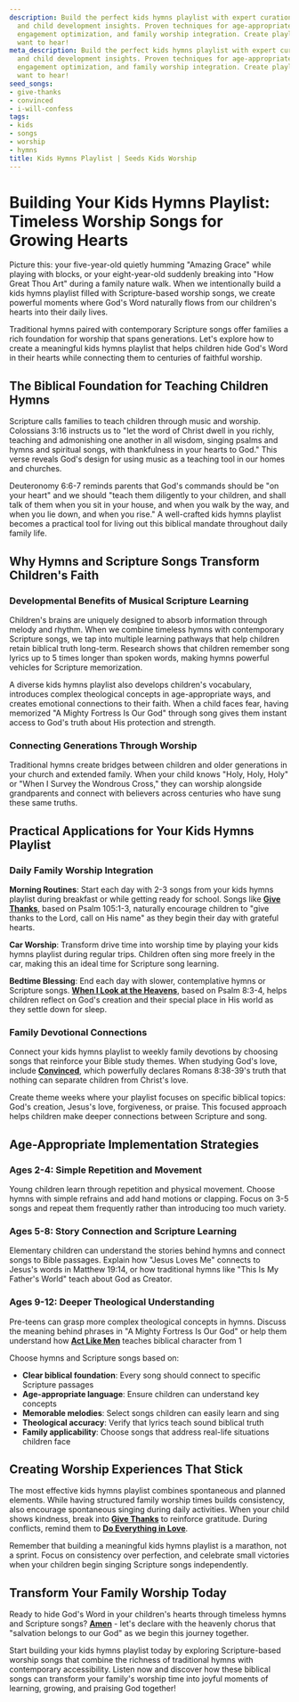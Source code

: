 ```yaml
---
description: Build the perfect kids hymns playlist with expert curation strategies
  and child development insights. Proven techniques for age-appropriate selection,
  engagement optimization, and family worship integration. Create playlists kids actually
  want to hear!
meta_description: Build the perfect kids hymns playlist with expert curation strategies
  and child development insights. Proven techniques for age-appropriate selection,
  engagement optimization, and family worship integration. Create playlists kids actually
  want to hear!
seed_songs:
- give-thanks
- convinced
- i-will-confess
tags:
- kids
- songs
- worship
- hymns
title: Kids Hymns Playlist | Seeds Kids Worship
---
```

# Building Your Kids Hymns Playlist: Timeless Worship Songs for Growing Hearts

Picture this: your five-year-old quietly humming "Amazing Grace" while playing with blocks, or your eight-year-old suddenly breaking into "How Great Thou Art" during a family nature walk. When we intentionally build a kids hymns playlist filled with Scripture-based worship songs, we create powerful moments where God's Word naturally flows from our children's hearts into their daily lives.

Traditional hymns paired with contemporary Scripture songs offer families a rich foundation for worship that spans generations. Let's explore how to create a meaningful kids hymns playlist that helps children hide God's Word in their hearts while connecting them to centuries of faithful worship.

## The Biblical Foundation for Teaching Children Hymns

Scripture calls families to teach children through music and worship. Colossians 3:16 instructs us to "let the word of Christ dwell in you richly, teaching and admonishing one another in all wisdom, singing psalms and hymns and spiritual songs, with thankfulness in your hearts to God." This verse reveals God's design for using music as a teaching tool in our homes and churches.

Deuteronomy 6:6-7 reminds parents that God's commands should be "on your heart" and we should "teach them diligently to your children, and shall talk of them when you sit in your house, and when you walk by the way, and when you lie down, and when you rise." A well-crafted kids hymns playlist becomes a practical tool for living out this biblical mandate throughout daily family life.

## Why Hymns and Scripture Songs Transform Children's Faith

### Developmental Benefits of Musical Scripture Learning

Children's brains are uniquely designed to absorb information through melody and rhythm. When we combine timeless hymns with contemporary Scripture songs, we tap into multiple learning pathways that help children retain biblical truth long-term. Research shows that children remember song lyrics up to 5 times longer than spoken words, making hymns powerful vehicles for Scripture memorization.

A diverse kids hymns playlist also develops children's vocabulary, introduces complex theological concepts in age-appropriate ways, and creates emotional connections to their faith. When a child faces fear, having memorized "A Mighty Fortress Is Our God" through song gives them instant access to God's truth about His protection and strength.

### Connecting Generations Through Worship

Traditional hymns create bridges between children and older generations in your church and extended family. When your child knows "Holy, Holy, Holy" or "When I Survey the Wondrous Cross," they can worship alongside grandparents and connect with believers across centuries who have sung these same truths.

## Practical Applications for Your Kids Hymns Playlist

### Daily Family Worship Integration

**Morning Routines**: Start each day with 2-3 songs from your kids hymns playlist during breakfast or while getting ready for school. Songs like **[Give Thanks](https://seedskidsworship.com/product/give-thanks-psalm-1051-3-2/)**, based on Psalm 105:1-3, naturally encourage children to "give thanks to the Lord, call on His name" as they begin their day with grateful hearts.

**Car Worship**: Transform drive time into worship time by playing your kids hymns playlist during regular trips. Children often sing more freely in the car, making this an ideal time for Scripture song learning.

**Bedtime Blessing**: End each day with slower, contemplative hymns or Scripture songs. **[When I Look at the Heavens](https://seedskidsworship.com/product/when-i-look-at-your-heavens/)**, based on Psalm 8:3-4, helps children reflect on God's creation and their special place in His world as they settle down for sleep.

### Family Devotional Connections

Connect your kids hymns playlist to weekly family devotions by choosing songs that reinforce your Bible study themes. When studying God's love, include **[Convinced](https://seedskidsworship.com/product/convinced-romans-838-39-3/)**, which powerfully declares Romans 8:38-39's truth that nothing can separate children from Christ's love.

Create theme weeks where your playlist focuses on specific biblical topics: God's creation, Jesus's love, forgiveness, or praise. This focused approach helps children make deeper connections between Scripture and song.

## Age-Appropriate Implementation Strategies

### Ages 2-4: Simple Repetition and Movement
Young children learn through repetition and physical movement. Choose hymns with simple refrains and add hand motions or clapping. Focus on 3-5 songs and repeat them frequently rather than introducing too much variety.

### Ages 5-8: Story Connection and Scripture Learning
Elementary children can understand the stories behind hymns and connect songs to Bible passages. Explain how "Jesus Loves Me" connects to Jesus's words in Matthew 19:14, or how traditional hymns like "This Is My Father's World" teach about God as Creator.

### Ages 9-12: Deeper Theological Understanding
Pre-teens can grasp more complex theological concepts in hymns. Discuss the meaning behind phrases in "A Mighty Fortress Is Our God" or help them understand how **[Act Like Men](https://seedskidsworship.com/product/act-like-men-1-corinthians-1613-14-2/)** teaches biblical character from 1

Choose hymns and Scripture songs based on:
- **Clear biblical foundation**: Every song should connect to specific Scripture passages
- **Age-appropriate language**: Ensure children can understand key concepts
- **Memorable melodies**: Select songs children can easily learn and sing
- **Theological accuracy**: Verify that lyrics teach sound biblical truth
- **Family applicability**: Choose songs that address real-life situations children face

## Creating Worship Experiences That Stick

The most effective kids hymns playlist combines spontaneous and planned elements. While having structured family worship times builds consistency, also encourage spontaneous singing during daily activities. When your child shows kindness, break into **[Give Thanks](https://seedskidsworship.com/product/give-thanks-psalm-1051-3-2/)** to reinforce gratitude. During conflicts, remind them to **[Do Everything in Love](https://seedskidsworship.com/product/do-everything-in-love-1-corinthians-1613-14-2/)**.

Remember that building a meaningful kids hymns playlist is a marathon, not a sprint. Focus on consistency over perfection, and celebrate small victories when your children begin singing Scripture songs independently.

## Transform Your Family Worship Today

Ready to hide God's Word in your children's hearts through timeless hymns and Scripture songs? **[Amen](https://seedskidsworship.com/product/seeds-of-praise-vol-3/)** - let's declare with the heavenly chorus that "salvation belongs to our God" as we begin this journey together.

Start building your kids hymns playlist today by exploring Scripture-based worship songs that combine the richness of traditional hymns with contemporary accessibility. Listen now and discover how these biblical songs can transform your family's worship time into joyful moments of learning, growing, and praising God together!

<script type="application/ld+json">
{
  "@context": "https://schema.org",
  "@type": "Article",
  "headline": "Kids Hymns Playlist",
  "author": {
    "@type": "Organization",
    "name": "Seeds Kids Worship"
  },
  "publisher": {
    "@type": "Organization",
    "name": "Seeds Kids Worship",
    "logo": {
      "@type": "ImageObject",
      "url": "https://seedskidsworship.com/logo.png"
    }
  },
  "datePublished": "2025-09-05T13:09:49.825245",
  "dateModified": "2025-09-05T13:09:49.825258",
  "description": "Build the perfect kids hymns playlist with expert curation strategies and child development insights. Proven techniques for age-appropriate selection, engagement",
  "mainEntityOfPage": {
    "@type": "WebPage",
    "@id": "https://seedskidsworship.com/activities/kids-hymns-playlist/"
  }
}
</script>

<script type="application/ld+json">
{
  "@context": "https://schema.org",
  "@type": "Product",
  "name": "Give Thanks",
  "description": "Based on Psalm 105:1-5, this song encourages children to give thanks to the Lord, call on His name, make known His deeds and remember the wonders He has done.",
  "url": "https://seedskidsworship.com/product/give-thanks-psalm-1051-3-2/",
  "brand": {
    "@type": "Brand",
    "name": "Seeds Kids Worship"
  },
  "category": "Children's Christian Music",
  "album": "Seeds of Character"
}
</script>

<script type="application/ld+json">
{
  "@context": "https://schema.org",
  "@type": "Product",
  "name": "Convinced",
  "description": "A powerful Scripture song from Romans 8:38-39 declaring God's unshakeable love reminding children that nothing can separate them from Christ's love. Features inspiring cross imagery and impactful contemporary worship style.",
  "url": "https://seedskidsworship.com/product/convinced-romans-838-39-3/",
  "brand": {
    "@type": "Brand",
    "name": "Seeds Kids Worship"
  },
  "category": "Children's Christian Music",
  "album": "Seeds of Courage"
}
</script>

<script type="application/ld+json">
{
  "@context": "https://schema.org",
  "@type": "Product",
  "name": "I Will Confess",
  "description": "Repentance song about confessing sin and receiving forgiveness from Psalm 32:5",
  "url": "https://seedskidsworship.com/product/i-will-confess-psalm-325/",
  "brand": {
    "@type": "Brand",
    "name": "Seeds Kids Worship"
  },
  "category": "Children's Christian Music",
  "album": "I Am With You"
}
</script>

<script type="
